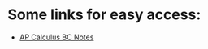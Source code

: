 # Some links for easy access:

* [AP Calculus BC Notes](https://github.com/ericxiaseattle/Math_Notes/blob/master/APCalculusBC/out/main.pdf)
